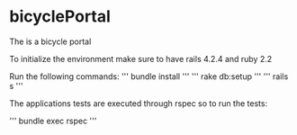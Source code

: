 # bicyclePortal
The is a bicycle portal 

To initialize the environment make sure to have rails 4.2.4 and ruby 2.2

Run the following commands:
'''
bundle install
'''
'''
rake db:setup
'''
'''
rails s
'''

The applications tests are executed through rspec so to run the tests:

'''
bundle exec rspec
'''



